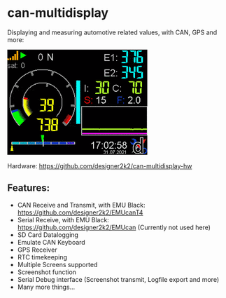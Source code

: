 # can-multidisplay
Displaying and measuring automotive related values, with CAN, GPS and more:

![Running Code](https://github.com/designer2k2/can-multidisplay/raw/main/image/enginerunning.gif)

Hardware: https://github.com/designer2k2/can-multidisplay-hw

## Features:

* CAN Receive and Transmit, with EMU Black: https://github.com/designer2k2/EMUcanT4
* Serial Receive, with EMU Black: https://github.com/designer2k2/EMUcan  (Currently not used here)
* SD Card Datalogging
* Emulate CAN Keyboard
* GPS Receiver
* RTC timekeeping 
* Multiple Screens supported
* Screenshot function
* Serial Debug interface (Screenshot transmit, Logfile export and more)
* Many more things...
